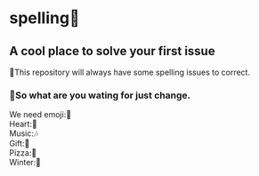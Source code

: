 # spelling💎
## A cool place to solve your first issue 
🎁This repository will always have some spelling issues to correct. 
### 🍕So what are you wating for just change.

We need emoji:🙂\
Heart:💖\
Music:🎶\
Gift:🎁\
Pizza:🍕\
Winter:🥶


